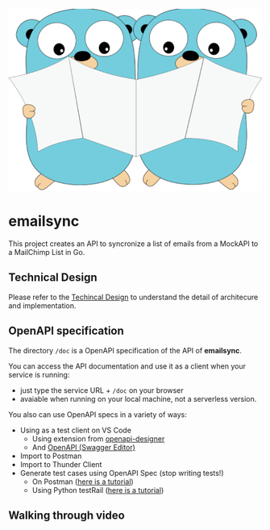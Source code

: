 ![gophers synchronizing documents](./.github/images/go_sync.png)
# emailsync
This project creates an API to syncronize a list of emails from a MockAPI to a MailChimp List in Go.

## Technical Design

Please refer to the [Techincal Design](https://docs.google.com/document/d/1Ux-Ch0fFvVzamrrz3h372Nb88hnRzrW_g-CLpRFTTQU/edit?usp=sharing) to understand the detail of architecure and implementation.

## OpenAPI specification

The directory ``/doc`` is a OpenAPI specification of the API of **emailsync**.

You can access the API documentation and use it as a client when your service is running:
 - just type the service URL + ``/doc`` on your browser
 - avaiable when running on your local machine, not a serverless version.

You also can use OpenAPI specs in a variety of ways:
- Using as a test client on VS Code
  - Using extension from [openapi-designer](https://marketplace.visualstudio.com/items?itemName=philosowaffle.openapi-designer)
  - And [OpenAPI (Swagger Editor)](https://marketplace.visualstudio.com/items?itemName=42Crunch.vscode-openapi)
- Import to Postman
- Import to Thunder Client
- Generate test cases using OpenAPI Spec (stop writing tests!)
  - On Postman \([here is a tutorial](https://www.postman.com/postman-galaxy/dynamically-generate-tests-from-open-api-specs/)\)    
  - Using Python testRail \([here is a tutorial](https://www.youtube.com/watch?v=r9xnkv5WCYA&t=2215)\)

## Walking through video
